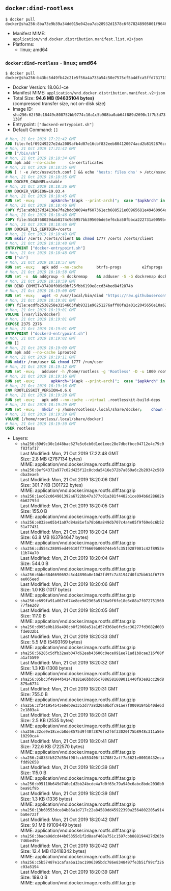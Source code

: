 ## `docker:dind-rootless`

```console
$ docker pull docker@sha256:8ba73e9b39a34dd015e042ea7ab28932d1578c6f878248905001f96462353451
```

-	Manifest MIME: `application/vnd.docker.distribution.manifest.list.v2+json`
-	Platforms:
	-	linux; amd64

### `docker:dind-rootless` - linux; amd64

```console
$ docker pull docker@sha256:b43bc5d49fb42c21e5f56a4a733a54c50e7575cf5a4dfca5ffd73171305991fc
```

-	Docker Version: 18.06.1-ce
-	Manifest MIME: `application/vnd.docker.distribution.manifest.v2+json`
-	Total Size: **94.6 MB (94635104 bytes)**  
	(compressed transfer size, not on-disk size)
-	Image ID: `sha256:62f58c18449c808752bb9774c10a1c5b908ba0ab64f889d2690c1f7b3d73138f`
-	Entrypoint: `["dockerd-entrypoint.sh"]`
-	Default Command: `[]`

```dockerfile
# Mon, 21 Oct 2019 17:21:42 GMT
ADD file:fe1f09249227e2da2089afb4d07e16cbf832eeb804120074acd2b8192876cd28 in / 
# Mon, 21 Oct 2019 17:21:42 GMT
CMD ["/bin/sh"]
# Mon, 21 Oct 2019 18:18:34 GMT
RUN apk add --no-cache 		ca-certificates
# Mon, 21 Oct 2019 18:18:35 GMT
RUN [ ! -e /etc/nsswitch.conf ] && echo 'hosts: files dns' > /etc/nsswitch.conf
# Mon, 21 Oct 2019 18:18:35 GMT
ENV DOCKER_CHANNEL=stable
# Mon, 21 Oct 2019 18:18:36 GMT
ENV DOCKER_VERSION=19.03.4
# Mon, 21 Oct 2019 18:18:45 GMT
RUN set -eux; 		apkArch="$(apk --print-arch)"; 	case "$apkArch" in 		x86_64) dockerArch='x86_64' ;; 		armhf) dockerArch='armel' ;; 		armv7) dockerArch='armhf' ;; 		aarch64) dockerArch='aarch64' ;; 		*) echo >&2 "error: unsupported architecture ($apkArch)"; exit 1 ;;	esac; 		if ! wget -O docker.tgz "https://download.docker.com/linux/static/${DOCKER_CHANNEL}/${dockerArch}/docker-${DOCKER_VERSION}.tgz"; then 		echo >&2 "error: failed to download 'docker-${DOCKER_VERSION}' from '${DOCKER_CHANNEL}' for '${dockerArch}'"; 		exit 1; 	fi; 		tar --extract 		--file docker.tgz 		--strip-components 1 		--directory /usr/local/bin/ 	; 	rm docker.tgz; 		dockerd --version; 	docker --version
# Mon, 21 Oct 2019 18:18:46 GMT
COPY file:abb137d24130e7fa2bdd38694af607361ecb688521e60965681e49460964a204 in /usr/local/bin/modprobe 
# Mon, 21 Oct 2019 18:18:46 GMT
COPY file:5b18768029dab8174c9d5957bb39560bde5ef6cba50fbbca222731a0059b449b in /usr/local/bin/ 
# Mon, 21 Oct 2019 18:18:46 GMT
ENV DOCKER_TLS_CERTDIR=/certs
# Mon, 21 Oct 2019 18:18:48 GMT
RUN mkdir /certs /certs/client && chmod 1777 /certs /certs/client
# Mon, 21 Oct 2019 18:18:48 GMT
ENTRYPOINT ["docker-entrypoint.sh"]
# Mon, 21 Oct 2019 18:18:48 GMT
CMD ["sh"]
# Mon, 21 Oct 2019 18:18:57 GMT
RUN set -eux; 	apk add --no-cache 		btrfs-progs 		e2fsprogs 		e2fsprogs-extra 		iptables 		openssl 		shadow-uidmap 		xfsprogs 		xz 		pigz 	; 	if zfs="$(apk info --no-cache --quiet zfs)" && [ -n "$zfs" ]; then 		apk add --no-cache zfs; 	fi
# Mon, 21 Oct 2019 18:18:58 GMT
RUN set -x 	&& addgroup -S dockremap 	&& adduser -S -G dockremap dockremap 	&& echo 'dockremap:165536:65536' >> /etc/subuid 	&& echo 'dockremap:165536:65536' >> /etc/subgid
# Mon, 21 Oct 2019 18:18:59 GMT
ENV DIND_COMMIT=37498f009d8bf25fbb6199e8ccd34bed84f2874b
# Mon, 21 Oct 2019 18:19:00 GMT
RUN set -eux; 	wget -O /usr/local/bin/dind "https://raw.githubusercontent.com/docker/docker/${DIND_COMMIT}/hack/dind"; 	chmod +x /usr/local/bin/dind
# Mon, 21 Oct 2019 18:19:01 GMT
COPY file:ecdfb2538258e3154663fab9321e96251276aff00fa2a01c2045656e10a627dd in /usr/local/bin/ 
# Mon, 21 Oct 2019 18:19:01 GMT
VOLUME [/var/lib/docker]
# Mon, 21 Oct 2019 18:19:01 GMT
EXPOSE 2375 2376
# Mon, 21 Oct 2019 18:19:01 GMT
ENTRYPOINT ["dockerd-entrypoint.sh"]
# Mon, 21 Oct 2019 18:19:02 GMT
CMD []
# Mon, 21 Oct 2019 18:19:09 GMT
RUN apk add --no-cache iproute2
# Mon, 21 Oct 2019 18:19:11 GMT
RUN mkdir /run/user && chmod 1777 /run/user
# Mon, 21 Oct 2019 18:19:12 GMT
RUN set -eux; 	adduser -h /home/rootless -g 'Rootless' -D -u 1000 rootless; 	echo 'rootless:100000:65536' >> /etc/subuid; 	echo 'rootless:100000:65536' >> /etc/subgid
# Mon, 21 Oct 2019 18:19:16 GMT
RUN set -eux; 		apkArch="$(apk --print-arch)"; 	case "$apkArch" in 		x86_64) dockerArch='x86_64' ;; 		armhf) dockerArch='armel' ;; 		armv7) dockerArch='armhf' ;; 		aarch64) dockerArch='aarch64' ;; 		*) echo >&2 "error: unsupported architecture ($apkArch)"; exit 1 ;;	esac; 		if ! wget -O rootless.tgz "https://download.docker.com/linux/static/${DOCKER_CHANNEL}/${dockerArch}/docker-rootless-extras-${DOCKER_VERSION}.tgz"; then 		echo >&2 "error: failed to download 'docker-rootless-extras-${DOCKER_VERSION}' from '${DOCKER_CHANNEL}' for '${dockerArch}'"; 		exit 1; 	fi; 		tar --extract 		--file rootless.tgz 		--strip-components 1 		--directory /usr/local/bin/ 		'docker-rootless-extras/vpnkit' 	; 	rm rootless.tgz; 		vpnkit --version
# Mon, 21 Oct 2019 18:19:16 GMT
ENV ROOTLESSKIT_VERSION=0.6.0
# Mon, 21 Oct 2019 18:19:28 GMT
RUN set -eux; 	apk add --no-cache --virtual .rootlesskit-build-deps 		go 		libc-dev 	; 	wget -O rootlesskit.tgz "https://github.com/rootless-containers/rootlesskit/archive/v${ROOTLESSKIT_VERSION}.tar.gz"; 	export GOPATH='/go'; mkdir "$GOPATH"; 	mkdir -p "$GOPATH/src/github.com/rootless-containers/rootlesskit"; 	tar --extract --file rootlesskit.tgz --directory "$GOPATH/src/github.com/rootless-containers/rootlesskit" --strip-components 1; 	rm rootlesskit.tgz; 	go build -o /usr/local/bin/rootlesskit github.com/rootless-containers/rootlesskit/cmd/rootlesskit; 	go build -o /usr/local/bin/rootlesskit-docker-proxy github.com/rootless-containers/rootlesskit/cmd/rootlesskit-docker-proxy; 	rm -rf "$GOPATH"; 	apk del --no-network .rootlesskit-build-deps; 	rootlesskit --version
# Mon, 21 Oct 2019 18:19:29 GMT
RUN set -eux; 	mkdir -p /home/rootless/.local/share/docker; 	chown -R rootless:rootless /home/rootless/.local/share/docker
# Mon, 21 Oct 2019 18:19:29 GMT
VOLUME [/home/rootless/.local/share/docker]
# Mon, 21 Oct 2019 18:19:30 GMT
USER rootless
```

-	Layers:
	-	`sha256:89d9c30c1d48bac627e5c6cb0d1ed1eec28e7dbdfbcc04712e4c79c0f83faf17`  
		Last Modified: Mon, 21 Oct 2019 17:22:48 GMT  
		Size: 2.8 MB (2787134 bytes)  
		MIME: application/vnd.docker.image.rootfs.diff.tar.gzip
	-	`sha256:8ef94372a977c02d425f12c8cbda5416e372b7a869a6c2b20342c589dba3eae5`  
		Last Modified: Mon, 21 Oct 2019 18:20:06 GMT  
		Size: 301.7 KB (301722 bytes)  
		MIME: application/vnd.docker.image.rootfs.diff.tar.gzip
	-	`sha256:1ec62c064901392a6722bb47a377c01a381f4482b1ce094b6d28682b6b6279fd`  
		Last Modified: Mon, 21 Oct 2019 18:20:05 GMT  
		Size: 155.0 B  
		MIME: application/vnd.docker.image.rootfs.diff.tar.gzip
	-	`sha256:e832ee05b41a07d84a81efa78b60a849db707c4a4e05f9f69e6c6b5251a77431`  
		Last Modified: Mon, 21 Oct 2019 18:20:24 GMT  
		Size: 63.8 MB (63794647 bytes)  
		MIME: application/vnd.docker.image.rootfs.diff.tar.gzip
	-	`sha256:cd554c28095ed49610ff776669b000744e5fc3519287001c42f8953e11b74a70`  
		Last Modified: Mon, 21 Oct 2019 18:20:04 GMT  
		Size: 544.0 B  
		MIME: application/vnd.docker.image.rootfs.diff.tar.gzip
	-	`sha256:6bbe3846690692c5c44890a0e10d2fd97c7a31947d0f47bb614f6779ae065eed`  
		Last Modified: Mon, 21 Oct 2019 18:20:06 GMT  
		Size: 1.0 KB (1017 bytes)  
		MIME: application/vnd.docker.image.rootfs.diff.tar.gzip
	-	`sha256:e699fa91a067c674e8ee9d2365a5136a9f6fe18e6c88a7f07275156077fae2d8`  
		Last Modified: Mon, 21 Oct 2019 18:20:05 GMT  
		Size: 117.0 B  
		MIME: application/vnd.docker.image.rootfs.diff.tar.gzip
	-	`sha256:d095e0b189a498cb8f2068a51a1d57d368e6fc5ac36277fd3682d603fde032b1`  
		Last Modified: Mon, 21 Oct 2019 18:20:33 GMT  
		Size: 5.5 MB (5493169 bytes)  
		MIME: application/vnd.docker.image.rootfs.diff.tar.gzip
	-	`sha256:56285c5dfb32aab047d62eab43600c0ece091ee71ad1b8cae316f08fa1af5599`  
		Last Modified: Mon, 21 Oct 2019 18:20:32 GMT  
		Size: 1.3 KB (1308 bytes)  
		MIME: application/vnd.docker.image.rootfs.diff.tar.gzip
	-	`sha256:05bc3f49944b41470181e6bbd05c7086581609011440f93e92cc28d8879a6774`  
		Last Modified: Mon, 21 Oct 2019 18:20:31 GMT  
		Size: 755.0 B  
		MIME: application/vnd.docker.image.rootfs.diff.tar.gzip
	-	`sha256:2f241954543e8eb0e3353d77a8d20a0bdfc91ae7f00091845b40de6d2e1803a4`  
		Last Modified: Mon, 21 Oct 2019 18:20:31 GMT  
		Size: 2.5 KB (2535 bytes)  
		MIME: application/vnd.docker.image.rootfs.diff.tar.gzip
	-	`sha256:32ce9e18cecb8de8575d9f40f3876fe2f6f33020f75b8948c311a56e10299ca4`  
		Last Modified: Mon, 21 Oct 2019 18:20:41 GMT  
		Size: 722.6 KB (722570 bytes)  
		MIME: application/vnd.docker.image.rootfs.diff.tar.gzip
	-	`sha256:24833fb527d55df98fccb553406f14708f2aff7a5621e00010432ecafdd92658`  
		Last Modified: Mon, 21 Oct 2019 18:20:39 GMT  
		Size: 115.0 B  
		MIME: application/vnd.docker.image.rootfs.diff.tar.gzip
	-	`sha256:b95110b649d746e1d2bb24bcde4a7d0f63c79a940c6abc8bde2030b0bea91f9b`  
		Last Modified: Mon, 21 Oct 2019 18:20:39 GMT  
		Size: 1.3 KB (1336 bytes)  
		MIME: application/vnd.docker.image.rootfs.diff.tar.gzip
	-	`sha256:13b60553dce84b86a1d717c22a84589dd45922390a2564802205a914ba0e723f`  
		Last Modified: Mon, 21 Oct 2019 18:20:42 GMT  
		Size: 9.1 MB (9109449 bytes)  
		MIME: application/vnd.docker.image.rootfs.diff.tar.gzip
	-	`sha256:3bada98dcd44b65355d1f2d8aaf468a751c1597cbb888194427d203b746be49e`  
		Last Modified: Mon, 21 Oct 2019 18:20:42 GMT  
		Size: 12.4 MB (12418342 bytes)  
		MIME: application/vnd.docker.image.rootfs.diff.tar.gzip
	-	`sha256:c5b57487e1cafaa6a13ac1996395bdc786e8348497fe3b51f99cf326c03a5194`  
		Last Modified: Mon, 21 Oct 2019 18:20:39 GMT  
		Size: 189.0 B  
		MIME: application/vnd.docker.image.rootfs.diff.tar.gzip
